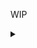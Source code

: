 WIP

<details>
<summary></summary>

# DISCLAIMER

Use with caution.

# What is this?

A webapp that lets you to create customizable bookmarklets for whatever websites you want this to run on.

# How do I use this?

[Click here](https://gbf-bookmarklets.vercel.app/). Customize to your preferences and click the save button. You then should receive a .js file that contains that giving configuration. You can then import it into tampermonkey and be on your way.

# Running Locally
This application is built in Angular. Make sure things like node, npm and the angular cli is installed beforehand.
1. Clone the Repo
2. Run `npm install` in the `ClientApp` directory
3. Run the application with `ng serve`

# Credits

* My crew members for sharing this with me
* [Original author of the script](https://github.com/biuuu/gbf-bookmark)


Below is just additional stuff that isn't important

## Developer Stuff

* Written in Angular as a SPA.
* Uses the [primeNG UI Library](https://primeng.org/)

## TODO:

- ~~Find and document why creating a bookmark sometimes adds multiple~~ Any selected bookmark instantly drops the isEmpty boolean, need to update
- ~~Find a way to get URL scripts to ignore special characters like $, `, ', ", etc.~~ Unsure how valid this works. Even actually invalid functions find a way of working cause javascript lol
- ~~Add main container background support~~
- ~~Reset option~~
- ~~All color formats valid~~
- ~~Fix top offset~~
- Refresh doesn't reset state
- Opening new bookmarks close opened ones
- Button options:
  - Middle click => Open in new tab
  - Right click => toggle bookmarklet

<details>
<summary>Old TODO</summary>

- ~~Positioning in bookmark modal option~~
- ~~bookmarks should be available on right side too and indicative and now requires both position and index. unique Id may be used for future parent bookmark usage~~
- draggable bookmarks ==> Only non-empty bookmarks should be draggable, and they should swap places with whichever bookmark location they move to
- ~~start building the actual bookmarklet .js output file~~
- ~~clicking bookmark should open bookmark in current page~~
- ~~refactor code~~
- add features for back and reload with default function calls
- Potential parent bookmark stuff ==> Hovering should expand to display more bookmarks nested to right position
- Animation options
- ~~Opacity options (can bind opacity to a given bookmarklet object)~~
- ~~Use empty bookmarks as 'skeletons' i.e. do not let them overflow the pages below~~
- ~~Modify eye symbol in toolbar to hide all "Empty" bookmarks~~
	- ~~Add some cross symbol to close the toolbar and add a gear to open the options again~~
- ~~custom bookmark width/height~~ ~~left|right offset~~
- ~~change modal to sidebar for less overflow issues~~
- Add revert all action
- Add custom fonts and ~~text color~~
- ~~Add dropzones to add images~~

</details>

## Bugs (Will fix soon maybe)
- Editing another bookmark while the edit sidebar of another bookmark is open will lay the newer bookmark sidebar on top

## Much later TODOs:
- Once finished, start working on loading config values from other js files/scripts
- Add 'freestyle' option where user can drag around a bookmark and its top/position offsets are updated based on position

### Bookmark Notes:

All bookmarks are contained inside a bookmark-container div.
The bookmark-container div manages the global top-offset, as well as the position to render a bookmark.
The bookmark-container loops to generate each bookmark based on a provided 'bookmarks' variable.
The bookmark-container contains properties of absolute positioning, 100% w/h and hidden overflow to hide bookmarks that go past the current page vw/vh.

The following styling properties of each bookmark is UNIQUE TO THE BOOKMARK:
- name
- position (left or right, rendered based on bookmark-container)
- background-color
- URL
- index (position on page, used in calculating where in page to display it)

Each bookmark contains the following properties are GLOBAL:
- absolute positioning
- block display
- z-index 3
- 5px padding
- 5px border-radius
- centered text-align
- cursor: pointer
- user-select: none (can't be highlighted)
- spacing (between each bookmark)
- opacity (currently visual only, but can be adjusted)
- width/height
- border (unused, only for visual options for empty bookmarks)


Some functions:

Reload: `location.reload()`

Back: `history.back()`

Back and Forward: `history.back();setTimeout(() => history.forward(), 100)`


</details>
